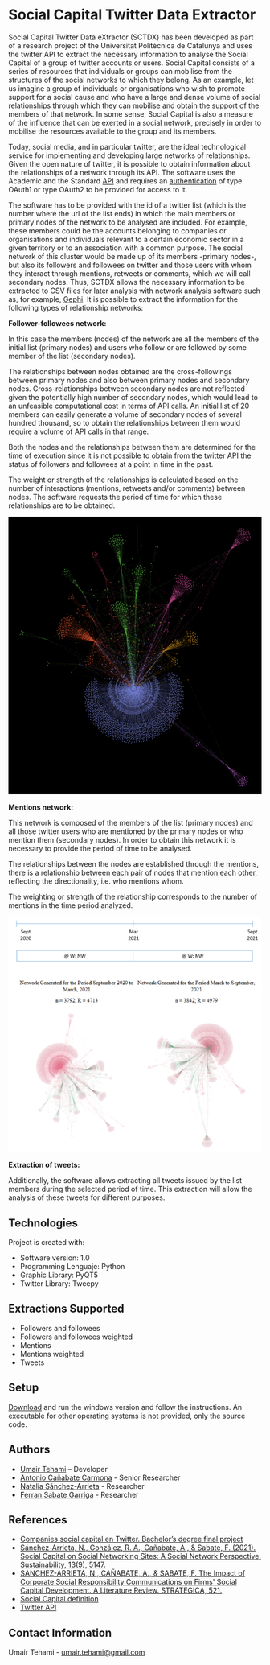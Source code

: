 # Social Capital Twitter Data Extractor
Social Capital Twitter Data eXtractor (SCTDX) has been developed as part of a research project of the Universitat Politècnica de Catalunya and uses the twitter API to extract the necessary information to analyse the Social Capital of a group of twitter accounts or users.
Social Capital consists of a series of resources that individuals or groups can mobilise from the structures of the social networks to which they belong. As an example, let us imagine a group of individuals or organisations who wish to promote support for a social cause and who have a large and dense volume of social relationships through which they can mobilise and obtain the support of the members of that network. In some sense, Social Capital is also a measure of the influence that can be exerted in a social network, precisely in order to mobilise the resources available to the group and its members.

Today, social media, and in particular twitter, are the ideal technological service for implementing and developing large networks of relationships. Given the open nature of twitter, it is possible to obtain information about the relationships of a network through its API. The software uses the Academic and the Standard [API](https://developer.twitter.com/en/docs/twitter-api) and requires an [authentication](https://developer.twitter.com/en/docs/authentication/overview) of type OAuth1 or type OAuth2 to be provided for access to it.

The software has to be provided with the id of a twitter list (which is the number where the url of the list ends) in which the main members or primary nodes of the network to be analysed are included. For example, these members could be the accounts belonging to companies or organisations and individuals relevant to a certain economic sector in a given territory or to an association with a common purpose. The social network of this cluster would be made up of its members -primary nodes-, but also its followers and followees on twitter and those users with whom they interact through mentions, retweets or comments, which we will call secondary nodes. Thus, SCTDX allows the necessary information to be extracted to CSV files for later analysis with network analysis software such as, for example, [Gephi](https://gephi.org/). It is possible to extract the information for the following types of relationship networks:

**Follower-followees network:**

In this case the members (nodes) of the network are all the members of the initial list (primary nodes) and users who follow or are followed by some member of the list (secondary nodes).

The relationships between nodes obtained are the cross-followings between primary nodes and also between primary nodes and secondary nodes. Cross-relationships between secondary nodes are not reflected given the potentially high number of secondary nodes, which would lead to an unfeasible computational cost in terms of API calls. An initial list of 20 members can easily generate a volume of secondary nodes of several hundred thousand, so to obtain the relationships between them would require a volume of API calls in that range.

Both the nodes and the relationships between them are determined for the time of execution since it is not possible to obtain from the twitter API the status of followers and followees at a point in time in the past.

The weight or strength of the relationships is calculated based on the number of interactions (mentions, retweets and/or comments) between nodes. The software requests the period of time for which these relationships are to be obtained.

![](images/image_followers.png)

**Mentions network:**

This network is composed of the members of the list (primary nodes) and all those twitter users who are mentioned by the primary nodes or who mention them (secondary nodes). In order to obtain this network it is necessary to provide the period of time to be analysed.

The relationships between the nodes are established through the mentions, there is a relationship between each pair of nodes that mention each other, reflecting the directionality, i.e. who mentions whom.

The weighting or strength of the relationship corresponds to the number of mentions in the time period analyzed.

![](images/image_mentions.png)

**Extraction of tweets:**

Additionally, the software allows extracting all tweets issued by the list members during the selected period of time. This extraction will allow the analysis of these tweets for different purposes.

## Technologies

Project is created with:
* Software version: 1.0
* Programming Lenguaje: Python
* Graphic Library: PyQT5
* Twitter Library: Tweepy

## Extractions Supported

- Followers and followees
- Followers and followees weighted
- Mentions
- Mentions weighted
- Tweets

## Setup

[Download](https://github.com/umairtehami/Twitter-Social-Capital/releases/tag/v1.0) and run the windows version and follow the instructions.
An executable for other operating systems is not provided, only the source code.

## Authors

- [Umair Tehami](https://www.researchgate.net/profile/Umair-Tehami) – Developer
- [Antonio Cañabate Carmona](https://www.researchgate.net/profile/Antonio-Canabate-Carmona) - Senior Researcher
- [Natalia Sánchez-Arrieta](https://www.researchgate.net/profile/Natalia-Sanchez-Arrieta) - Researcher
- [Ferran Sabate Garriga](https://www.researchgate.net/profile/Ferran-Sabate) - Researcher

## References

- [Companies social capital en Twitter. Bachelor’s degree final project](https://upcommons.upc.edu/handle/2117/353507)
- [Sánchez-Arrieta, N., González, R. A., Cañabate, A., & Sabate, F. (2021). Social Capital on Social Networking Sites: A Social Network Perspective. Sustainability, 13(9), 5147.](https://www.mdpi.com/2071-1050/13/9/5147) 
- [SANCHEZ-ARRIETA, N., CAÑABATE, A., & SABATE, F. The Impact of Corporate Social Responsibility Communications on Firms' Social Capital Development. A Literature Review. STRATEGICA, 521.](https://www.researchgate.net/publication/339069148_The_Impact_of_Corporate_Social_Responsibility_Communications_on_Firms'_Social_Capital_Development) 
- [Social Capital definition](https://encyclopedia.pub/item/revision/af3da3564884ce059dff05b6049216e6)
- [Twitter API](https://developer.twitter.com/en/docs/twitter-api)

## Contact Information

Umair Tehami - umair.tehami@gmail.com
